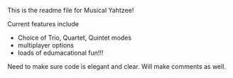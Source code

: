 This is the readme file for Musical Yahtzee! 

Current features include

- Choice of Trio, Quartet, Quintet modes
- multiplayer options
- loads of edumacational fun!!!

Need to make sure code is elegant and clear.  Will make comments as well.
